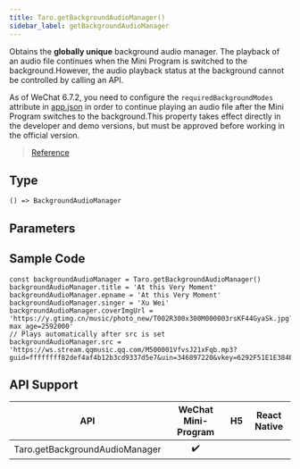 ```yaml
---
title: Taro.getBackgroundAudioManager()
sidebar_label: getBackgroundAudioManager
---
```


Obtains the **globally unique** background audio manager. The playback of an audio file continues when the Mini Program is switched to the background.However, the audio playback status at the background cannot be controlled by calling an API.

As of WeChat 6.7.2, you need to configure the `requiredBackgroundModes` attribute in [app.json](https://developers.weixin.qq.com/miniprogram/dev/reference/configuration/app.html) in order to continue playing an audio file after the Mini Program switches to the background.This property takes effect directly in the developer and demo versions, but must be approved before working in the official version.

> [Reference](https://developers.weixin.qq.com/miniprogram/dev/api/media/background-audio/wx.getBackgroundAudioManager.html)

## Type

```tsx
() => BackgroundAudioManager
```

## Parameters

## Sample Code

```tsx
const backgroundAudioManager = Taro.getBackgroundAudioManager()
backgroundAudioManager.title = 'At this Very Moment'
backgroundAudioManager.epname = 'At this Very Moment'
backgroundAudioManager.singer = 'Xu Wei'
backgroundAudioManager.coverImgUrl = 'https://y.gtimg.cn/music/photo_new/T002R300x300M000003rsKF44GyaSk.jpg?max_age=2592000'
// Plays automatically after src is set
backgroundAudioManager.src = 'https://ws.stream.qqmusic.qq.com/M500001VfvsJ21xFqb.mp3?guid=ffffffff82def4af4b12b3cd9337d5e7&uin=346897220&vkey=6292F51E1E384E061FF02C31F716658E5C81F5594D561F2E88B854E81CAAB7806D5E4F103E55D33C16F3FAC506D1AB172DE8600B37E43FAD&fromtag=46'
```

## API Support

|              API               | WeChat Mini-Program | H5 | React Native |
|:------------------------------:|:-------------------:|:--:|:------------:|
| Taro.getBackgroundAudioManager |         ✔️          |    |              |
